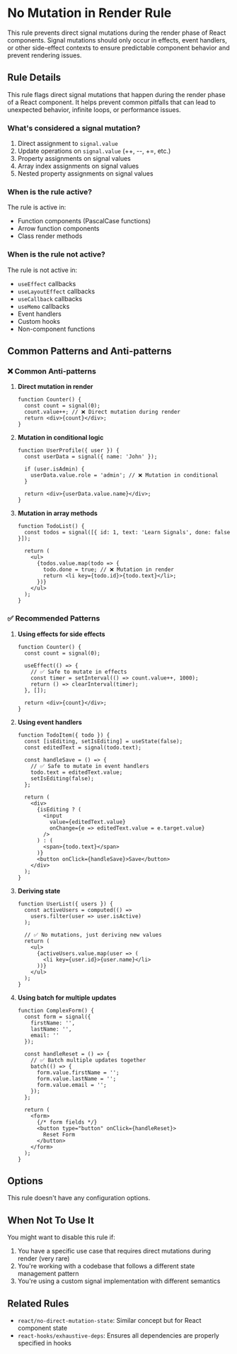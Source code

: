 # No Mutation in Render Rule

This rule prevents direct signal mutations during the render phase of React components. Signal mutations should only occur in effects, event handlers, or other side-effect contexts to ensure predictable component behavior and prevent rendering issues.

## Rule Details

This rule flags direct signal mutations that happen during the render phase of a React component. It helps prevent common pitfalls that can lead to unexpected behavior, infinite loops, or performance issues.

### What's considered a signal mutation?

1. Direct assignment to `signal.value`
2. Update operations on `signal.value` (++, --, +=, etc.)
3. Property assignments on signal values
4. Array index assignments on signal values
5. Nested property assignments on signal values

### When is the rule active?

The rule is active in:

- Function components (PascalCase functions)
- Arrow function components
- Class render methods

### When is the rule not active?

The rule is not active in:

- `useEffect` callbacks
- `useLayoutEffect` callbacks
- `useCallback` callbacks
- `useMemo` callbacks
- Event handlers
- Custom hooks
- Non-component functions

## Common Patterns and Anti-patterns

### ❌ Common Anti-patterns

1. **Direct mutation in render**

   ```tsx
   function Counter() {
     const count = signal(0);
     count.value++; // ❌ Direct mutation during render
     return <div>{count}</div>;
   }
   ```

2. **Mutation in conditional logic**

   ```tsx
   function UserProfile({ user }) {
     const userData = signal({ name: 'John' });
     
     if (user.isAdmin) {
       userData.value.role = 'admin'; // ❌ Mutation in conditional
     }
     
     return <div>{userData.value.name}</div>;
   }
   ```

3. **Mutation in array methods**

   ```tsx
   function TodoList() {
     const todos = signal([{ id: 1, text: 'Learn Signals', done: false }]);
     
     return (
       <ul>
         {todos.value.map(todo => {
           todo.done = true; // ❌ Mutation in render
           return <li key={todo.id}>{todo.text}</li>;
         })}
       </ul>
     );
   }
   ```

### ✅ Recommended Patterns

1. **Using effects for side effects**

   ```tsx
   function Counter() {
     const count = signal(0);
     
     useEffect(() => {
       // ✅ Safe to mutate in effects
       const timer = setInterval(() => count.value++, 1000);
       return () => clearInterval(timer);
     }, []);
     
     return <div>{count}</div>;
   }
   ```

2. **Using event handlers**

   ```tsx
   function TodoItem({ todo }) {
     const [isEditing, setIsEditing] = useState(false);
     const editedText = signal(todo.text);
     
     const handleSave = () => {
       // ✅ Safe to mutate in event handlers
       todo.text = editedText.value;
       setIsEditing(false);
     };
     
     return (
       <div>
         {isEditing ? (
           <input 
             value={editedText.value}
             onChange={e => editedText.value = e.target.value}
           />
         ) : (
           <span>{todo.text}</span>
         )}
         <button onClick={handleSave}>Save</button>
       </div>
     );
   }
   ```

3. **Deriving state**

   ```tsx
   function UserList({ users }) {
     const activeUsers = computed(() => 
       users.filter(user => user.isActive)
     );
     
     // ✅ No mutations, just deriving new values
     return (
       <ul>
         {activeUsers.value.map(user => (
           <li key={user.id}>{user.name}</li>
         ))}
       </ul>
     );
   }
   ```

4. **Using batch for multiple updates**

   ```tsx
   function ComplexForm() {
     const form = signal({
       firstName: '',
       lastName: '',
       email: ''
     });
     
     const handleReset = () => {
       // ✅ Batch multiple updates together
       batch(() => {
         form.value.firstName = '';
         form.value.lastName = '';
         form.value.email = '';
       });
     };
     
     return (
       <form>
         {/* form fields */}
         <button type="button" onClick={handleReset}>
           Reset Form
         </button>
       </form>
     );
   }
   ```

## Options

This rule doesn't have any configuration options.

## When Not To Use It

You might want to disable this rule if:

1. You have a specific use case that requires direct mutations during render (very rare)
2. You're working with a codebase that follows a different state management pattern
3. You're using a custom signal implementation with different semantics

## Related Rules

- `react/no-direct-mutation-state`: Similar concept but for React component state
- `react-hooks/exhaustive-deps`: Ensures all dependencies are properly specified in hooks
